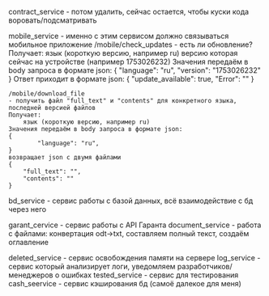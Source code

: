 contract_service - потом удалить, сейчас остается, чтобы куски кода воровать/подсматривать

mobile_service - именно с этим сервисом должно связываться мобильное 
приложение
    /mobile/check_updates 
    - есть ли обновление?
        Получает:
            язык (короткую версию, например ru)
            версию которая сейчас на устройстве (например 1753026232)
        Значения передаём в body запроса в формате json:
        {
            "language": "ru",
            "version": "1753026232"
        }
        Ответ приходит в формате json:
        {
            "update_available": true,
            "Error": ""
        }

	/mobile/download_file
    - получить файл "full_text" и "contents" для конкретного языка, последней версией файлов
    Получает: 
        язык (короткую версию, например ru)
    Значения передаём в body запроса в формате json: 
    {
            "language": "ru",
    }
    возвращает json с двумя файлами
    {
        "full_text": "",
        "contents": ""
    }


bd_service - сервис работы с базой данных, всё взаимодействие с бд  через него 

garant_cervice - сервис работы с API Гаранта
document_service - работа с файлами: конвертация odt->txt, составляем полный текст, создаём оглавление

deleted_service - сервис освобождения памяти на сервере
log_service - сервис  который анализирует логи, уведомляем разработчиков/менеджеров о ошибках
tested_service - сервис для тестирования
cash_seervice - сервис кэширования бд (самоё далекое для меня)